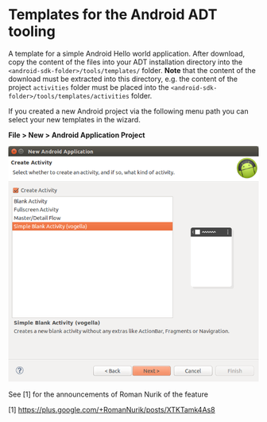 Templates for the Android ADT tooling
=====================================

A template for a simple Android Hello world application. After download, copy the content of the files into your ADT installation directory into the `<android-sdk-folder>/tools/templates/` folder. **Note** that the content of the download must be extracted into this directory, e.g. the content of the project `activities` folder must be placed into the `<android-sdk-folder>/tools/templates/activities` folder.

If you created a new Android project via the following menu path you can select your new templates in the wizard.

**File > New > Android Application Project**
	
![ADT project wizard page](https://github.com/vogellacompany/android-adt-templates/raw/master/images/projectwizard.png "ADT project wizard page")

See [1] for the announcements of Roman Nurik of the feature

[1] https://plus.google.com/+RomanNurik/posts/XTKTamk4As8


